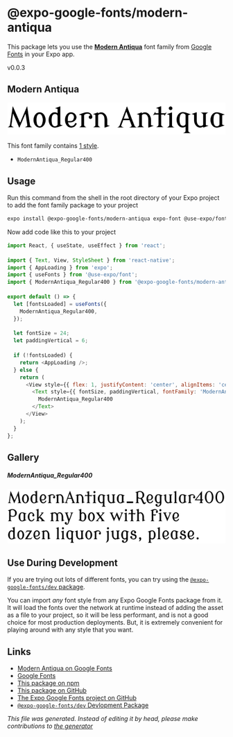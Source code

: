 # @expo-google-fonts/modern-antiqua

This package lets you use the [**Modern Antiqua**](https://fonts.google.com/specimen/Modern+Antiqua) font family from [Google Fonts](https://fonts.google.com/) in your Expo app.

v0.0.3

## Modern Antiqua

![Modern Antiqua](./font-family.png)

This font family contains [1 style](#gallery).

- `ModernAntiqua_Regular400`

## Usage

Run this command from the shell in the root directory of your Expo project to add the font family package to your project
```sh
expo install @expo-google-fonts/modern-antiqua expo-font @use-expo/font
```

Now add code like this to your project
```js
import React, { useState, useEffect } from 'react';

import { Text, View, StyleSheet } from 'react-native';
import { AppLoading } from 'expo';
import { useFonts } from '@use-expo/font';
import { ModernAntiqua_Regular400 } from '@expo-google-fonts/modern-antiqua';

export default () => {
  let [fontsLoaded] = useFonts({
    ModernAntiqua_Regular400,
  });

  let fontSize = 24;
  let paddingVertical = 6;

  if (!fontsLoaded) {
    return <AppLoading />;
  } else {
    return (
      <View style={{ flex: 1, justifyContent: 'center', alignItems: 'center' }}>
        <Text style={{ fontSize, paddingVertical, fontFamily: 'ModernAntiqua_Regular400' }}>
          ModernAntiqua_Regular400
        </Text>
      </View>
    );
  }
};

```

## Gallery

##### ModernAntiqua_Regular400
![ModernAntiqua_Regular400](./df7e73ec3e130e1a70e2680351228d3e058ceea718f4e7ab314b98ce3978d7f9.ttf.png)


## Use During Development

If you are trying out lots of different fonts, you can try using the [`@expo-google-fonts/dev` package](https://www.npmjs.com/package/@expo-google-fonts/dev).

You can import *any* font style from any Expo Google Fonts package from it. It will load the fonts
over the network at runtime instead of adding the asset as a file to your project, so it will be 
less performant, and is not a good choice for most production deployments. But, it is extremely convenient
for playing around with any style that you want.

## Links

- [Modern Antiqua on Google Fonts](https://fonts.google.com/specimen/Modern+Antiqua)
- [Google Fonts](https://fonts.google.com/)
- [This package on npm](https://www.npmjs.com/package/@expo-google-fonts/modern-antiqua)
- [This package on GitHub](https://github.com/expo/google-fonts/tree/master/font-packages/modern-antiqua)
- [The Expo Google Fonts project on GitHub](https://github.com/expo/google-fonts)
- [`@expo-google-fonts/dev` Devlopment Package](https://github.com/expo/google-fonts/tree/master/font-packages/dev)


*This file was generated. Instead of editing it by head, please make contributions to [the generator](https://github.com/expo/google-fonts/tree/master/packages/generator)*
